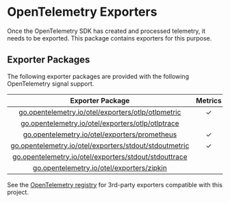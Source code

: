 # OpenTelemetry Exporters

Once the OpenTelemetry SDK has created and processed telemetry, it needs to be exported.
This package contains exporters for this purpose.

## Exporter Packages

The following exporter packages are provided with the following OpenTelemetry signal support.

| Exporter Package                                                                | Metrics | Traces |
| :-----------------------------------------------------------------------------: | :-----: | :----: |
| [go.opentelemetry.io/otel/exporters/otlp/otlpmetric](./otlp/otlpmetric)         | ✓       |        |
| [go.opentelemetry.io/otel/exporters/otlp/otlptrace](./otlp/otlptrace)           |         | ✓      |
| [go.opentelemetry.io/otel/exporters/prometheus](./prometheus)                   | ✓       |        |
| [go.opentelemetry.io/otel/exporters/stdout/stdoutmetric](./stdout/stdoutmetric) | ✓       |        |
| [go.opentelemetry.io/otel/exporters/stdout/stdouttrace](./stdout/stdouttrace)   |         | ✓      |
| [go.opentelemetry.io/otel/exporters/zipkin](./zipkin)                           |         | ✓      |

See the [OpenTelemetry registry] for 3rd-party exporters compatible with this project.

[OpenTelemetry registry]: https://opentelemetry.io/registry/?language=go&component=exporter
